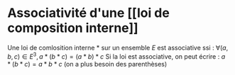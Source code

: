 # Associativité d'une [[loi de composition interne]]

Une loi de comlosition interne $*$ sur un ensemble $E$ est associative ssi : $\forall(a,b,c)\in E^3, a*(b*c) = (a*b)*c$
Si la loi est associative, on peut écrire : $a*(b*c) = a*b*c$ (on a plus besoin des parenthèses)
